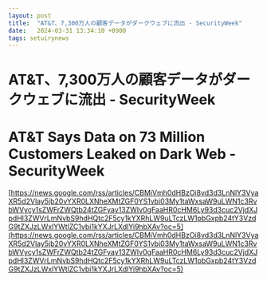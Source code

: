 ```yaml
---
layout: post
title:  "AT&T、7,300万人の顧客データがダークウェブに流出 - SecurityWeek"
date:   2024-03-31 13:34:10 +0900
tags: setuirynews 
---
```


# AT&T、7,300万人の顧客データがダークウェブに流出 - SecurityWeek



# AT&T Says Data on 73 Million Customers Leaked on Dark Web - SecurityWeek

[https://news.google.com/rss/articles/CBMiVmh0dHBzOi8vd3d3LnNlY3VyaXR5d2Vlay5jb20vYXR0LXNheXMtZGF0YS1vbi03My1taWxsaW9uLWN1c3RvbWVycy1sZWFrZWQtb24tZGFyay13ZWIv0gFaaHR0cHM6Ly93d3cuc2VjdXJpdHl3ZWVrLmNvbS9hdHQtc2F5cy1kYXRhLW9uLTczLW1pbGxpb24tY3VzdG9tZXJzLWxlYWtlZC1vbi1kYXJrLXdlYi9hbXAv?oc=5](https://news.google.com/rss/articles/CBMiVmh0dHBzOi8vd3d3LnNlY3VyaXR5d2Vlay5jb20vYXR0LXNheXMtZGF0YS1vbi03My1taWxsaW9uLWN1c3RvbWVycy1sZWFrZWQtb24tZGFyay13ZWIv0gFaaHR0cHM6Ly93d3cuc2VjdXJpdHl3ZWVrLmNvbS9hdHQtc2F5cy1kYXRhLW9uLTczLW1pbGxpb24tY3VzdG9tZXJzLWxlYWtlZC1vbi1kYXJrLXdlYi9hbXAv?oc=5)

